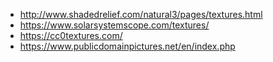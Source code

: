 * http://www.shadedrelief.com/natural3/pages/textures.html
* https://www.solarsystemscope.com/textures/
* https://cc0textures.com/
* https://www.publicdomainpictures.net/en/index.php
